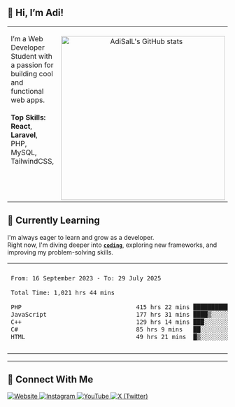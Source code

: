 
## 🚀 Hi, I’m Adi! 


<table>
  <tr>
    <td valign="top" width="55%">
      <p>
        I’m a Web Developer Student with a passion for building cool and functional web apps.<br><br>
        <b>Top Skills:</b><br>
        <b>React</b>,
        <b>Laravel</b>,        
        PHP,
        MySQL,
        TailwindCSS,
      </p>
    </td>
    <td align="center" valign="middle" width="45%">
      <br>
      <img src="https://github-readme-stats.vercel.app/api?username=AdiSalL&show_icons=true&hide_title=true&count_private=true&hide=prs&theme=radical" alt="AdiSalL's GitHub stats" width="375">
    </td>
  </tr>
</table>



## 🌱 Currently Learning

I'm always eager to learn and grow as a developer.  
Right now, I'm diving deeper into <a href="https://en.wikipedia.org/wiki/Coding"><code><b>coding</b></code></a>, exploring new frameworks, and improving my problem-solving skills.


<table border="0">
 <tr>
  <td>
  
 
 <!--START_SECTION:waka-->

```txt
From: 16 September 2023 - To: 29 July 2025

Total Time: 1,021 hrs 44 mins

PHP                                415 hrs 22 mins ██████████░░░░░░░░░░░░░░░   40.23 %
JavaScript                         177 hrs 31 mins ████▒░░░░░░░░░░░░░░░░░░░░   17.19 %
C++                                129 hrs 14 mins ███░░░░░░░░░░░░░░░░░░░░░░   12.52 %
C#                                 85 hrs 9 mins   ██░░░░░░░░░░░░░░░░░░░░░░░   08.25 %
HTML                               49 hrs 21 mins  █▒░░░░░░░░░░░░░░░░░░░░░░░   04.78 %
```

<!--END_SECTION:waka-->
  </td>
    <td>
   <div align="start">
        <a href="https://open.spotify.com/user/dxso20he52f5d4ti73duavf95">
        <img width="200px" src="https://spotify-github-profile.kittinanx.com/api/view.svg?uid=dxso20he52f5d4ti73duavf95&cover_image=true&theme=default&show_offline=false&background_color=121212&interchange=false" alt="Spotify Now Playing">
    </a>
</div> 

  </td>
 </tr>

</table>

---

 ## 🔗 Connect With Me

<p>
  <a href="https://adisalafudin-com.vercel.app/" target="_blank">
    <img src="https://img.shields.io/badge/Website-Visit-blue?logo=google-chrome&style=for-the-badge" alt="Website" />
  </a>
  <a href="https://instagram.com/adi.salafudin" target="_blank">
    <img src="https://img.shields.io/badge/Instagram-@adi.salafudin-E4405F?logo=instagram&logoColor=white&style=for-the-badge" alt="Instagram" />
  </a>
  <a href="https://youtube.com/@adisalafudin" target="_blank">
    <img src="https://img.shields.io/badge/YouTube-Subscribe-FF0000?logo=youtube&logoColor=white&style=for-the-badge" alt="YouTube" />
  </a>
  <a href="https://x.com/telotraash" target="_blank">
    <img src="https://img.shields.io/badge/X-@telotraash-000000?logo=x&logoColor=white&style=for-the-badge" alt="X (Twitter)" />
  </a>
</p>


